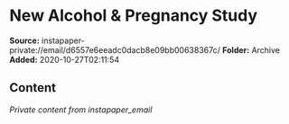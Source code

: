 # New Alcohol & Pregnancy Study

**Source:** instapaper-private://email/d6557e6eeadc0dacb8e09bb00638367c/
**Folder:** Archive
**Added:** 2020-10-27T02:11:54




## Content
*Private content from instapaper_email*
